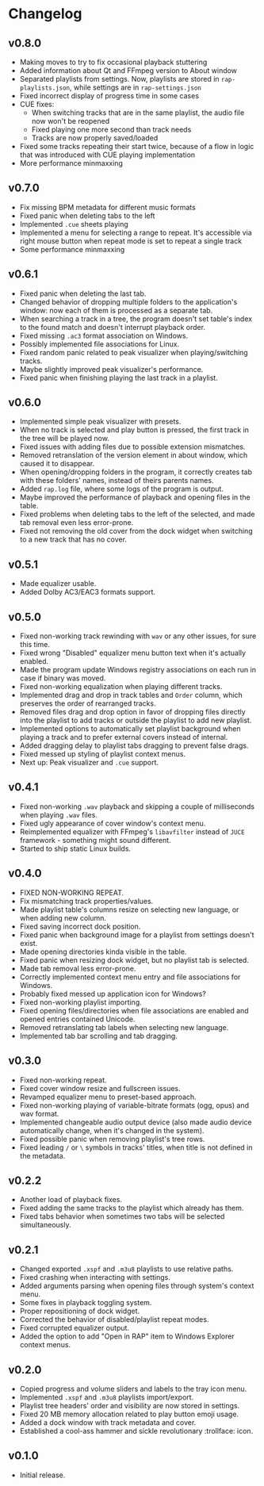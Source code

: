# Changelog

## v0.8.0

-   Making moves to try to fix occasional playback stuttering
-   Added information about Qt and FFmpeg version to About window
-   Separated playlists from settings. Now, playlists are stored in `rap-playlists.json`, while settings are in `rap-settings.json`
-   Fixed incorrect display of progress time in some cases
-   CUE fixes:
    -   When switching tracks that are in the same playlist, the audio file now won't be reopened
    -   Fixed playing one more second than track needs
    -   Tracks are now properly saved/loaded
-   Fixed some tracks repeating their start twice, because of a flow in logic that was introduced with CUE playing implementation
-   More performance minmaxxing

## v0.7.0

-   Fix missing BPM metadata for different music formats
-   Fixed panic when deleting tabs to the left
-   Implemented `.cue` sheets playing
-   Implemented a menu for selecting a range to repeat. It's accessible via right mouse button when repeat mode is set to repeat a single track
-   Some performance minmaxxing

## v0.6.1

-   Fixed panic when deleting the last tab.
-   Changed behavior of dropping multiple folders to the application's window: now each of them is processed as a separate tab.
-   When searching a track in a tree, the program doesn't set table's index to the found match and doesn't interrupt playback order.
-   Fixed missing `.ac3` format association on Windows.
-   Possibly implemented file associations for Linux.
-   Fixed random panic related to peak visualizer when playing/switching tracks.
-   Maybe slightly improved peak visualizer's performance.
-   Fixed panic when finishing playing the last track in a playlist.

## v0.6.0

-   Implemented simple peak visualizer with presets.
-   When no track is selected and play button is pressed, the first track in the tree will be played now.
-   Fixed issues with adding files due to possible extension mismatches.
-   Removed retranslation of the version element in about window, which caused it to disappear.
-   When opening/dropping folders in the program, it correctly creates tab with these folders' names, instead of theirs parents names.
-   Added `rap.log` file, where some logs of the program is output.
-   Maybe improved the performance of playback and opening files in the table.
-   Fixed problems when deleting tabs to the left of the selected, and made tab removal even less error-prone.
-   Fixed not removing the old cover from the dock widget when switching to a new track that has no cover.

## v0.5.1

-   Made equalizer usable.
-   Added Dolby AC3/EAC3 formats support.

## v0.5.0

-   Fixed non-working track rewinding with `wav` or any other issues, for sure this time.
-   Fixed wrong "Disabled" equalizer menu button text when it's actually enabled.
-   Made the program update Windows registry associations on each run in case if binary was moved.
-   Fixed non-working equalization when playing different tracks.
-   Implemented drag and drop in track tables and `Order` column, which preserves the order of rearranged tracks.
-   Removed files drag and drop option in favor of dropping files directly into the playlist to add tracks or outside the playlist to add new playlist.
-   Implemented options to automatically set playlist background when playing a track and to prefer external covers instead of internal.
-   Added dragging delay to playlist tabs dragging to prevent false drags.
-   Fixed messed up styling of playlist context menus.
-   Next up: Peak visualizer and `.cue` support.

## v0.4.1

-   Fixed non-working `.wav` playback and skipping a couple of milliseconds when playing `.wav` files.
-   Fixed ugly appearance of cover window's context menu.
-   Reimplemented equalizer with FFmpeg's `libavfilter` instead of `JUCE` framework - something might sound different.
-   Started to ship static Linux builds.

## v0.4.0

-   FIXED NON-WORKING REPEAT.
-   Fix mismatching track properties/values.
-   Made playlist table's columns resize on selecting new language, or when adding new column.
-   Fixed saving incorrect dock position.
-   Fixed panic when background image for a playlist from settings doesn't exist.
-   Made opening directories kinda visible in the table.
-   Fixed panic when resizing dock widget, but no playlist tab is selected.
-   Made tab removal less error-prone.
-   Correctly implemented context menu entry and file associations for Windows.
-   Probably fixed messed up application icon for Windows?
-   Fixed non-working playlist importing.
-   Fixed opening files/directories when file associations are enabled and opened entries contained Unicode.
-   Removed retranslating tab labels when selecting new language.
-   Implemented tab bar scrolling and tab dragging.

## v0.3.0

-   Fixed non-working repeat.
-   Fixed cover window resize and fullscreen issues.
-   Revamped equalizer menu to preset-based approach.
-   Fixed non-working playing of variable-bitrate formats (ogg, opus) and wav format.
-   Implemented changeable audio output device (also made audio device automatically change, when it's changed in the system).
-   Fixed possible panic when removing playlist's tree rows.
-   Fixed leading `/` or `\` symbols in tracks' titles, when title is not defined in the metadata.

## v0.2.2

-   Another load of playback fixes.
-   Fixed adding the same tracks to the playlist which already has them.
-   Fixed tabs behavior when sometimes two tabs will be selected simultaneously.

## v0.2.1

-   Changed exported `.xspf` and `.m3u8` playlists to use relative paths.
-   Fixed crashing when interacting with settings.
-   Added arguments parsing when opening files through system's context menu.
-   Some fixes in playback toggling system.
-   Proper repositioning of dock widget.
-   Corrected the behavior of disabled/playlist repeat modes.
-   Fixed corrupted equalizer output.
-   Added the option to add "Open in RAP" item to Windows Explorer context menus.

## v0.2.0

-   Copied progress and volume sliders and labels to the tray icon menu.
-   Implemented `.xspf` and `.m3u8` playlists import/export.
-   Playlist tree headers' order and visibility are now stored in settings.
-   Fixed 20 MB memory allocation related to play button emoji usage.
-   Added a dock window with track metadata and cover.
-   Established a cool-ass hammer and sickle revolutionary :trollface: icon.

## v0.1.0

-   Initial release.
